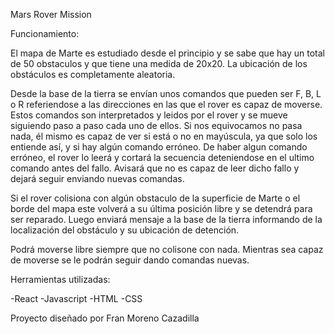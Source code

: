 Mars Rover Mission

Funcionamiento:

El mapa de Marte es estudiado desde el principio y se sabe que hay un total de 50 obstaculos y que tiene una medida de 20x20. La ubicación de los 
obstáculos es completamente aleatoria.

Desde la base de la tierra se envían unos comandos que pueden ser F, B, L o R referiendose a las direcciones en las que el rover es capaz de moverse.
Estos comandos son interpretados y leidos por el rover y se mueve siguiendo paso a paso cada uno de ellos. Si nos equivocamos no pasa nada, él mismo
es capaz de ver si está o no en mayúscula, ya que solo los entiende así, y si hay algún comando erróneo. De haber algun comando erróneo, el rover
lo leerá y cortará la secuencia deteniendose en el ultimo comando antes del fallo. Avisará que no es capaz de leer dicho fallo y dejará seguir enviando 
nuevas comandas.

Si el rover colisiona con algún obstaculo de la superficie de Marte o el borde del mapa este volverá a su última posición libre y se detendrá para ser reparado. Luego enviará mensaje a la base de la tierra informando de la localización del obstáculo y su ubicación de detención.

Podrá moverse libre siempre que no colisone con nada. Mientras sea capaz de moverse se le podrán seguir dando comandas nuevas.


Herramientas utilizadas:

-React
-Javascript
-HTML
-CSS

Proyecto diseñado por Fran Moreno Cazadilla